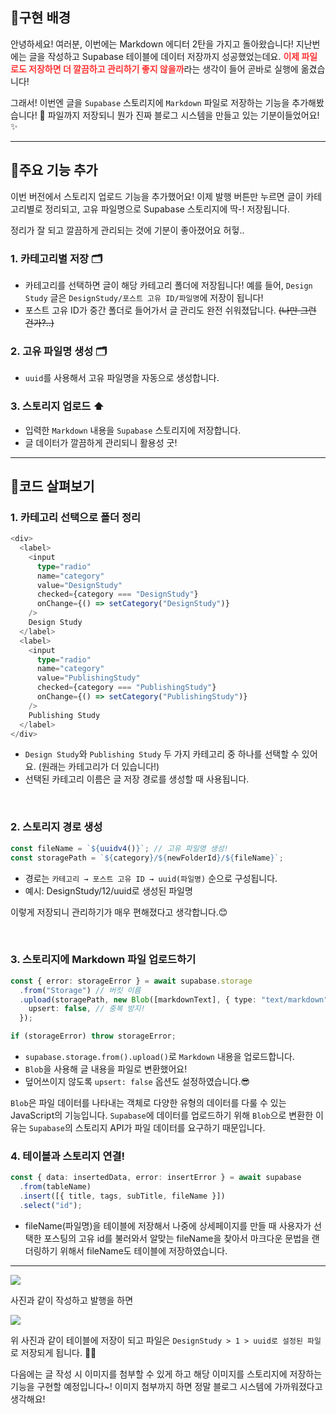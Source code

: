 
## 🦮구현 배경

안녕하세요! 여러분, 이번에는 Markdown 에디터 2탄을 가지고 돌아왔습니다! 지난번에는 글을 작성하고 Supabase 테이블에 데이터 저장까지 성공했었는데요. <span style='color: #ff3333'>**이제 파일로도 저장하면 더 깔끔하고 관리하기 좋지 않을까**</span>라는 생각이 들어 곧바로 실행에 옮겼습니다!

그래서! 이번엔 글을 `Supabase` 스토리지에 `Markdown` 파일로 저장하는 기능을 추가해봤습니다! 🎉
파일까지 저장되니 뭔가 진짜 블로그 시스템을 만들고 있는 기분이들었어요! ✨

***

## 🦮주요 기능 추가

이번 버전에서 스토리지 업로드 기능을 추가했어요!
이제 발행 버튼만 누르면 글이 카테고리별로 정리되고, 고유 파일명으로 Supabase 스토리지에 딱-! 저장됩니다.

정리가 잘 되고 깔끔하게 관리되는 것에 기분이 좋아졌어요 허헣..

### 1. 카테고리별 저장 🗂️

* 카테고리를 선택하면 글이 해당 카테고리 폴더에 저장됩니다! 예를 들어, `Design Study` 글은 `DesignStudy/포스트 고유 ID/파일명`에 저장이 됩니다!
* 포스트 고유 ID가 중간 폴더로 들어가서 글 관리도 완전 쉬워졌답니다. <s>(나만 그런 건가?..)</s>

### 2. 고유 파일명 생성 🗂️

* `uuid`를 사용해서 고유 파일명을 자동으로 생성합니다.

### 3. 스토리지 업로드 ⬆️

* 입력한 `Markdown` 내용을 `Supabase` 스토리지에 저장합니다.
* 글 데이터가 깔끔하게 관리되니 활용성 굿!

***

## 🦮코드 살펴보기

### 1. 카테고리 선택으로 폴더 정리

```typescript
<div>
  <label>
    <input
      type="radio"
      name="category"
      value="DesignStudy"
      checked={category === "DesignStudy"}
      onChange={() => setCategory("DesignStudy")}
    />
    Design Study
  </label>
  <label>
    <input
      type="radio"
      name="category"
      value="PublishingStudy"
      checked={category === "PublishingStudy"}
      onChange={() => setCategory("PublishingStudy")}
    />
    Publishing Study
  </label>
</div>
```
* `Design Study`와 `Publishing Study` 두 가지 카테고리 중 하나를 선택할 수 있어요. (원래는 카테고리가 더 있습니다!)
* 선택된 카테고리 이름은 글 저장 경로를 생성할 때 사용됩니다.

<br/>

### 2. 스토리지 경로 생성

```typescript
const fileName = `${uuidv4()}`; // 고유 파일명 생성!  
const storagePath = `${category}/${newFolderId}/${fileName}`;  
```
* 경로는 `카테고리 → 포스트 고유 ID → uuid(파일명)` 순으로 구성됩니다.
* 예시: DesignStudy/12/uuid로 생성된 파일명

이렇게 저장되니 관리하기가 매우 편해졌다고 생각합니다.😊

<br/>

### 3. 스토리지에 Markdown 파일 업로드하기

```typescript
const { error: storageError } = await supabase.storage
  .from("Storage") // 버킷 이름
  .upload(storagePath, new Blob([markdownText], { type: "text/markdown" }), {
    upsert: false, // 중복 방지!
  });  

if (storageError) throw storageError;  
```

* `supabase.storage.from().upload()`로 `Markdown` 내용을 업로드합니다.
* `Blob`을 사용해 글 내용을 파일로 변환했어요!
* 덮어쓰이지 않도록 `upsert: false` 옵션도 설정하였습니다.😎

`Blob`은 파일 데이터를 나타내는 객체로 다양한 유형의 데이터를 다룰 수 있는 JavaScript의 기능입니다. `Supabase`에 데이터를 업로드하기 위해 `Blob`으로 변환한 이유는 `Supabase`의 스토리지 API가 파일 데이터를 요구하기 때문입니다.

### 4. 테이블과 스토리지 연결!

```typescript
const { data: insertedData, error: insertError } = await supabase
  .from(tableName)
  .insert([{ title, tags, subTitle, fileName }])
  .select("id");
```

* fileName(파일명)을 테이블에 저장해서 나중에 상세페이지를 만들 때 사용자가 선택한 포스팅의 고유 id를 불러와서 알맞는 fileName을 찾아서 마크다운 문법을 랜더링하기 위해서 fileName도 테이블에 저장하였습니다.

***

<img src="/images/front_study/18/image1.webp"/>

사진과 같이 작성하고 발행을 하면

<img src="/images/front_study/18/image2.webp"/>

위 사진과 같이 테이블에 저장이 되고 파일은 `DesignStudy > 1 > uuid로 설정된 파일`로 저장되게 됩니다. 👏👏

다음에는 글 작성 시 이미지를 첨부할 수 있게 하고 해당 이미지를 스토리지에 저장하는 기능을 구현할 예정입니다~! 이미지 첨부까지 하면 정말 블로그 시스템에 가까워졌다고 생각해요!